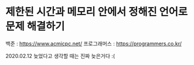 # 제한된 시간과 메모리 안에서 정해진 언어로 문제 해결하기

백준 : https://www.acmicpc.net/
프로그래머스 : https://programmers.co.kr/

2020.02.12 늦었다고 생각할 때는 진짜 늦은거다 :(

